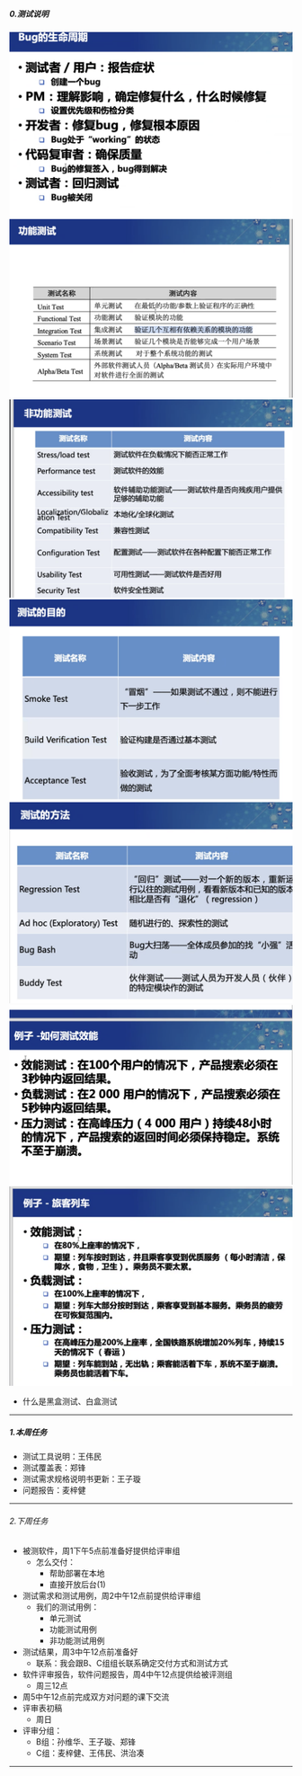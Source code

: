 ##### 0.测试说明
![](assets/markdown-img-paste-20200515164713508.png)
![](assets/markdown-img-paste-20200515164757459.png)
![](assets/markdown-img-paste-20200515164945349.png)
![](assets/markdown-img-paste-20200515165112744.png)
![](assets/markdown-img-paste-20200515165221171.png)
![](assets/markdown-img-paste-20200515165349803.png)
![](assets/markdown-img-paste-2020051516540108.png)
* 什么是黑盒测试、白盒测试

---
##### 1.本周任务
* 测试工具说明：王伟民
* 测试覆盖表：郑锋
* 测试需求规格说明书更新：王子璇
* 问题报告：麦梓健

---
###### 2.下周任务
* 被测软件，周1下午5点前准备好提供给评审组
  - 怎么交付：
    - 帮助部署在本地
    - 直接开放后台(1)
* 测试需求和测试用例，周2中午12点前提供给评审组
  - 我们的测试用例：
    - 单元测试
    - 功能测试用例
    - 非功能测试用例
* 测试结果，周3中午12点前准备好
  - 联系：我会跟B、C组组长联系确定交付方式和测试方式
* 软件评审报告，软件问题报告，周4中午12点提供给被评测组
  - 周三12点
* 周5中午12点前完成双方对问题的课下交流
* 评审表初稿
  - 周日
* 评审分组：
  - B组：孙维华、王子璇、郑锋
  - C组：麦梓健、王伟民、洪治凑

---
